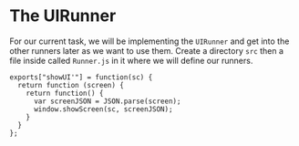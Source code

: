 # The UIRunner

For our current task, we will be implementing the `UIRunner` and get into the other runners later as we want to use them. Create a directory `src` then a file inside called `Runner.js` in it where we will define our runners.

```JavaScrip
exports["showUI'"] = function(sc) {
  return function (screen) {
    return function() {
      var screenJSON = JSON.parse(screen);
      window.showScreen(sc, screenJSON);
    }
  }
};
```



